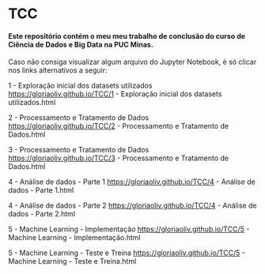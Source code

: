 # TCC
#### Este repositório contém o meu meu trabalho de conclusão do curso de Ciência de Dados e Big Data na PUC Minas.

Caso não consiga visualizar algum arquivo do Jupyter Notebook, é só clicar nos links alternativos a seguir:

1 - Exploração inicial dos datasets utilizados
https://gloriaoliv.github.io/TCC/1 - Exploração inicial dos datasets utilizados.html

2 - Processamento e Tratamento de Dados
https://gloriaoliv.github.io/TCC/2 - Processamento e Tratamento de Dados.html

3 - Processamento e Tratamento de Dados
https://gloriaoliv.github.io/TCC/3 - Processamento e Tratamento de Dados.html

4 - Análise de dados - Parte 1
https://gloriaoliv.github.io/TCC/4 - Análise de dados - Parte 1.html

4 - Análise de dados - Parte 2
https://gloriaoliv.github.io/TCC/4 - Análise de dados - Parte 2.html

5 - Machine Learning - Implementação
https://gloriaoliv.github.io/TCC/5 - Machine Learning - Implementação.html

5 - Machine Learning - Teste e Treina
https://gloriaoliv.github.io/TCC/5 - Machine Learning - Teste e Treina.html
